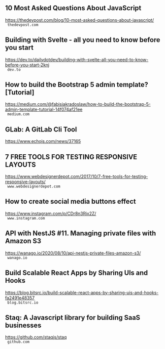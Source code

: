 ## 10 Most Asked Questions About JavaScript  
https://thedevpost.com/blog/10-most-asked-questions-about-javascript/  
 ` thedevpost.com`
  

## Building with Svelte - all you need to know before you start  
https://dev.to/dailydotdev/building-with-svelte-all-you-need-to-know-before-you-start-2knj  
 ` dev.to`
  

## How to build the Bootstrap 5 admin template? [Tutorial]  
https://medium.com/@fabisiakradoslaw/how-to-build-the-bootstrap-5-admin-template-tutorial-14f074af21ee  
 ` medium.com`
  

## GLab: A GitLab Cli Tool  
https://www.echojs.com/news/37165  
 
  

## 7 FREE TOOLS FOR TESTING RESPONSIVE LAYOUTS  
https://www.webdesignerdepot.com/2017/10/7-free-tools-for-testing-responsive-layouts/  
 ` www.webdesignerdepot.com`
  

## How to create social media buttons effect  
https://www.instagram.com/p/CDr8n3Rix2Z/  
 ` www.instagram.com`
  

## API with NestJS #11. Managing private files with Amazon S3  
https://wanago.io/2020/08/10/api-nestjs-private-files-amazon-s3/  
 ` wanago.io`
  

## Build Scalable React Apps by Sharing UIs and Hooks  
https://blog.bitsrc.io/build-scalable-react-apps-by-sharing-uis-and-hooks-fa2491e48357  
 ` blog.bitsrc.io`
  

## Staq: A Javascript library for building SaaS businesses  
https://github.com/staqjs/staq  
 ` github.com`
  

